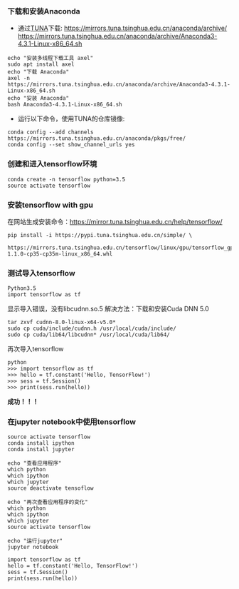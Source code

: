 ### 下载和安装Anaconda
- 通过[TUNA](https://mirror.tuna.tsinghua.edu.cn/help/anaconda/)下载: 
https://mirrors.tuna.tsinghua.edu.cn/anaconda/archive/ 
https://mirrors.tuna.tsinghua.edu.cn/anaconda/archive/Anaconda3-4.3.1-Linux-x86_64.sh

```
echo "安装多线程下载工具 axel"
sudo apt install axel
echo "下载 Anaconda"
axel -n https://mirrors.tuna.tsinghua.edu.cn/anaconda/archive/Anaconda3-4.3.1-Linux-x86_64.sh
echo "安装 Anaconda"
bash Anaconda3-4.3.1-Linux-x86_64.sh
```

- 运行以下命令，使用TUNA的仓库镜像:
```
conda config --add channels https://mirrors.tuna.tsinghua.edu.cn/anaconda/pkgs/free/
conda config --set show_channel_urls yes
```

### 创建和进入tensorflow环境
```
conda create -n tensorflow python=3.5 
source activate tensorflow  
```

### 安装tensorflow with gpu
在网站生成安装命令：https://mirror.tuna.tsinghua.edu.cn/help/tensorflow/ 
```
pip install -i https://pypi.tuna.tsinghua.edu.cn/simple/ \
     https://mirrors.tuna.tsinghua.edu.cn/tensorflow/linux/gpu/tensorflow_gpu-1.1.0-cp35-cp35m-linux_x86_64.whl
```
### 测试导入tensorflow
```
Python3.5
import tensorflow as tf
```
显示导入错误，没有libcudnn.so.5
解决方法：下载和安装Cuda DNN 5.0
```
tar zxvf cudnn-8.0-linux-x64-v5.0*
sudo cp cuda/include/cudnn.h /usr/local/cuda/include/
sudo cp cuda/lib64/libcudnn* /usr/local/cuda/lib64/
```
再次导入tensorflow
```
python  
>>> import tensorflow as tf
>>> hello = tf.constant('Hello, TensorFlow!')
>>> sess = tf.Session()
>>> print(sess.run(hello))
```
**成功！！！**

### 在jupyter notebook中使用tensorflow
```
source activate tensorflow
conda install ipython
conda install jupyter

echo "查看应用程序"
which python
which ipython
which jupyter
source deactivate tensoflow

echo "再次查看应用程序的变化"
which python
which ipython
which jupyter
source activate tensorflow

echo "运行jupyter"
jupyter notebook

import tensorflow as tf
hello = tf.constant('Hello, TensorFlow!')
sess = tf.Session()
print(sess.run(hello))
```
